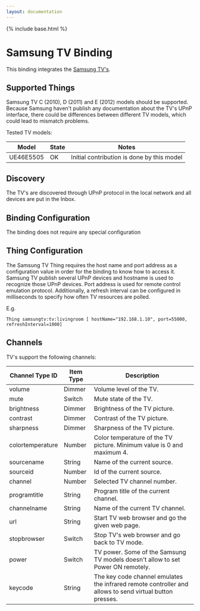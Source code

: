 ```yaml
---
layout: documentation
---
```


{% include base.html %}

# Samsung TV Binding

This binding integrates the [Samsung TV's](http://www.samsung.com).

## Supported Things

Samsung TV C (2010), D (2011) and E (2012) models should be supported. Because Samsung haven't publish any documentation about the TV's UPnP interface, there could be differences between different TV models, which could lead to mismatch problems.

Tested TV models:

| Model     | State | Notes |
|-----------|-------|--------------------------------------------------------------------|
| UE46E5505 | OK | Initial contribution is done by this model |


## Discovery

The TV's are discovered through UPnP protocol in the local network and all devices are put in the Inbox.

## Binding Configuration

The binding does not require any special configuration

## Thing Configuration

The Samsung TV Thing requires the host name and port address as a configuration value in order for the binding to know how to access it. Samsung TV publish several UPnP devices and hostname is used to recognize those UPnP devices. Port address is used for remote control emulation protocol. Additionally, a refresh interval can be configured in milliseconds to specify how often TV resources are polled.

E.g.

```
Thing samsungtv:tv:livingroom [ hostName="192.168.1.10", port=55000, refreshInterval=1000]
```

## Channels

TV's support the following channels:

| Channel Type ID | Item Type    | Description  |
|-----------------|------------------------|--------------|
| volume | Dimmer | Volume level of the TV. |
| mute | Switch | Mute state of the TV. |
| brightness | Dimmer | Brightness of the TV picture. |
| contrast | Dimmer | Contrast of the TV picture. |
| sharpness | Dimmer | Sharpness of the TV picture. |
| colortemperature | Number | Color temperature of the TV picture. Minimum value is 0 and maximum 4. |
| sourcename | String | Name of the current source. |
| sourceid | Number | Id of the current source. |
| channel | Number | Selected TV channel number. |
| programtitle | String | Program title of the current channel. |
| channelname | String | Name of the current TV channel. |
| url | String | Start TV web browser and go the given web page. |
| stopbrowser | Switch | Stop TV's web browser and go back to TV mode. |
| power | Switch | TV power. Some of the Samsung TV models doesn't allow to set Power ON remotely. |
| keycode | String | The key code channel emulates the infrared remote controller and allows to send virtual button presses. |
